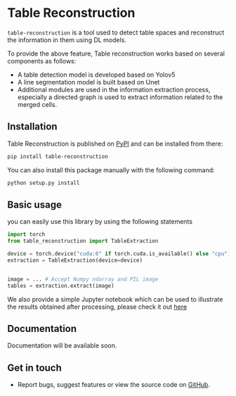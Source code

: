 # Table Reconstruction

`table-reconstruction` is a tool used to detect table spaces and reconstruct the information in them using DL models.

To provide the above feature, Table reconstruction works based on several components as follows:

- A table detection model is developed based on Yolov5
- A line segmentation model is built based on Unet
- Additional modules are used in the information extraction process, especially a directed graph is used to extract information related to the merged cells.

## Installation

Table Reconstruction is published on [PyPI](https://pypi.org/project/table-reconstruction/) and can be installed from there:

```bash
pip install table-reconstruction
```

You can also install this package manually with the following command:

```bash
python setup.py install
```

## Basic usage

you can easily use this library by using the following statements

```python
import torch
from table_reconstruction import TableExtraction

device = torch.device("cuda:0" if torch.cuda.is_available() else "cpu")
extraction = TableExtraction(device=device)


image = ... # Accept Numpy ndarray and PIL image
tables = extraction.extract(image)
```

We also provide a simple Jupyter notebook which can be used to illustrate the results obtained after processing, please check it out [here](example/example.ipynb)

## Documentation

Documentation will be available soon.

## Get in touch

- Report bugs, suggest features or view the source code on [GitHub](https://github.com/sun-asterisk-research/table_reconstruction).
